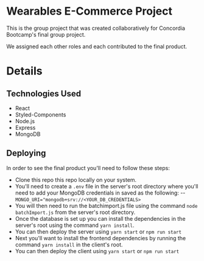 # Wearables E-Commerce Project

This is the group project that was created collaboratively for Concordia Bootcamp's final group project.

We assigned each other roles and each contributed to the final product.

# Details

## Technologies Used

- React
- Styled-Components
- Node.js
- Express
- MongoDB

## Deploying

In order to see the final product you'll need to follow these steps:

- Clone this repo this repo locally on your system.
- You'll need to create a `.env` file in the server's root directory where you'll need to add your MongoDB credentials in saved as the following:
  -- `MONGO_URI="mongodb+srv://<YOUR_DB_CREDENTIALS>`
- You will then need to run the batchimport.js file using the command `node batchImport.js` from the server's root directory.
- Once the database is set up you can install the dependencies in the server's root using the command `yarn install`.
- You can then deploy the server using `yarn start` or `npm run start`
- Next you'll want to install the frontend dependencies by running the command `yarn install` in the client's root.
- You can then deploy the client using `yarn start` or `npm run start`
